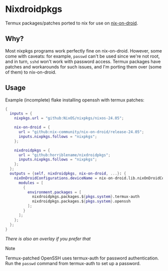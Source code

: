 # Nixdroidpkgs

Termux packages/patches ported to nix for use on [nix-on-droid](https://github.com/nix-community/nix-on-droid).

## Why?

Most nixpkgs programs work perfectly fine on nix-on-droid. However, some come
with caveats: for example, `passwd` can't be used since we're not root, and in
turn, `sshd` won't work with password access. Termux packages have patches and
workarounds for such issues, and I'm porting them over (some of them) to
nix-on-droid.

## Usage

Example (incomplete) flake installing openssh with termux patches:

```nix
{
  inputs = {
    nixpkgs.url = "github:NixOS/nixpkgs/nixos-24.05";

    nix-on-droid = {
      url = "github:nix-community/nix-on-droid/release-24.05";
      inputs.nixpkgs.follows = "nixpkgs";
    };

    nixdroidpkgs = {
      url = "github:horriblename/nixdroidpkgs";
      inputs.nixpkgs.follows = "nixpkgs";
    };
  };
  outputs = {self, nixdroidpkgs, nix-on-droid, ...}: {
    nixOnDroidConfigurations.deviceName = nix-on-droid.lib.nixOnDroidConfiguration {
      modules = [
        {
          environment.packages = [
            nixdroidpkgs.packages.${pkgs.system}.termux-auth
            nixdroidpkgs.packages.${pkgs.system}.openssh
          ];
        }
      ];
    };
  };
}
```

*There is also an overlay if you prefer that*

> [!NOTE]
> 
> Termux-patched OpenSSH uses termux-auth for password authentication. Run the `passwd` command
> from termux-auth to set up a password.
